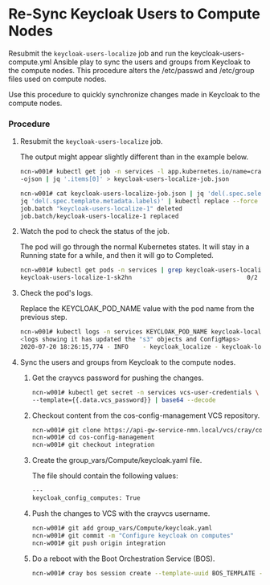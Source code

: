# Re-Sync Keycloak Users to Compute Nodes

Resubmit the `keycloak-users-localize` job and run the keycloak-users-compute.yml Ansible play to sync the users and groups from Keycloak to the compute nodes. This procedure alters the /etc/passwd and /etc/group files used on compute nodes.

Use this procedure to quickly synchronize changes made in Keycloak to the compute nodes.

### Procedure

1.  Resubmit the `keycloak-users-localize` job.

    The output might appear slightly different than in the example below.

    ```bash
    ncn-w001# kubectl get job -n services -l app.kubernetes.io/name=cray-keycloak-users-localize \
    -ojson | jq '.items[0]' > keycloak-users-localize-job.json

    ncn-w001# cat keycloak-users-localize-job.json | jq 'del(.spec.selector)' | \
    jq 'del(.spec.template.metadata.labels)' | kubectl replace --force -f -
    job.batch "keycloak-users-localize-1" deleted
    job.batch/keycloak-users-localize-1 replaced
    ```

2.  Watch the pod to check the status of the job.

    The pod will go through the normal Kubernetes states. It will stay in a Running state for a while, and then it will go to Completed.

    ```bash
    ncn-w001# kubectl get pods -n services | grep keycloak-users-localize
    keycloak-users-localize-1-sk2hn                                0/2     Completed   0          2m35s
    ```

3.  Check the pod's logs.

    Replace the KEYCLOAK\_POD\_NAME value with the pod name from the previous step.

    ```bash
    ncn-w001# kubectl logs -n services KEYCLOAK_POD_NAME keycloak-localize
    <logs showing it has updated the "s3" objects and ConfigMaps>
    2020-07-20 18:26:15,774 - INFO    - keycloak_localize - keycloak-localize complete
    ```

4.  Sync the users and groups from Keycloak to the compute nodes.

    1.  Get the crayvcs password for pushing the changes.

        ```bash
        ncn-w001# kubectl get secret -n services vcs-user-credentials \
        --template={{.data.vcs_password}} | base64 --decode
        ```

    2.  Checkout content from the cos-config-management VCS repository.

        ```bash
        ncn-w001# git clone https://api-gw-service-nmn.local/vcs/cray/cos-config-management.git
        ncn-w001# cd cos-config-management
        ncn-w001# git checkout integration
        ```

    3.  Create the group\_vars/Compute/keycloak.yaml file.

        The file should contain the following values:

        ```bash
        ---
        keycloak_config_computes: True
        ```

    4.  Push the changes to VCS with the crayvcs username.

        ```bash
        ncn-w001# git add group_vars/Compute/keycloak.yaml
        ncn-w001# git commit -m "Configure keycloak on computes"
        ncn-w001# git push origin integration
        ```

    5.  Do a reboot with the Boot Orchestration Service \(BOS\).

        ```bash
        ncn-w001# cray bos session create --template-uuid BOS_TEMPLATE --operation reboot
        ```

